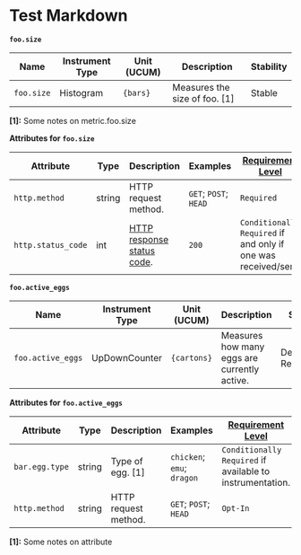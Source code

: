 # Test Markdown

**`foo.size`**
<!-- semconv metric.foo.size(metric_table) -->
| Name     | Instrument Type | Unit (UCUM) | Description    | Stability |
| -------- | --------------- | ----------- | -------------- | --------- |
| `foo.size` | Histogram | `{bars}` | Measures the size of foo. [1] | Stable |

**[1]:** Some notes on metric.foo.size
<!-- endsemconv -->

**Attributes for `foo.size`**
<!-- semconv metric.foo.size -->
| Attribute  | Type | Description  | Examples  | [Requirement Level](https://opentelemetry.io/docs/specs/semconv/general/attribute-requirement-level/) | Stability |
|---|---|---|---|---|---|
| `http.method` | string | HTTP request method. | `GET`; `POST`; `HEAD` | `Required` | Experimental |
| `http.status_code` | int | [HTTP response status code](https://tools.ietf.org/html/rfc7231#section-6). | `200` | `Conditionally Required` if and only if one was received/sent. | Experimental |
<!-- endsemconv -->

**`foo.active_eggs`**
<!-- semconv metric.foo.active_eggs(metric_table) -->
| Name     | Instrument Type | Unit (UCUM) | Description    | Stability |
| -------- | --------------- | ----------- | -------------- | --------- |
| `foo.active_eggs` | UpDownCounter | `{cartons}` | Measures how many eggs are currently active. | Deprecated: Removed. |
<!-- endsemconv -->

**Attributes for `foo.active_eggs`**
<!-- semconv metric.foo.active_eggs -->
| Attribute  | Type | Description  | Examples  | [Requirement Level](https://opentelemetry.io/docs/specs/semconv/general/attribute-requirement-level/) | Stability |
|---|---|---|---|---|---|
| `bar.egg.type` | string | Type of egg. [1] | `chicken`; `emu`; `dragon` | `Conditionally Required` if available to instrumentation. | Experimental |
| `http.method` | string | HTTP request method. | `GET`; `POST`; `HEAD` | `Opt-In` | Experimental |

**[1]:** Some notes on attribute
<!-- endsemconv -->
